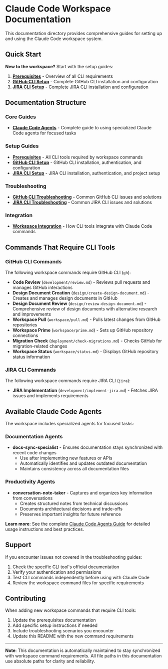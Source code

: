 # Claude Code Workspace Documentation

This documentation directory provides comprehensive guides for setting up and using the Claude Code workspace system.

## Quick Start

**New to the workspace?** Start with the setup guides:

1. **[Prerequisites](/home/croche/Work/projects/docs/setup/prerequisites.md)** - Overview of all CLI requirements
2. **[GitHub CLI Setup](/home/croche/Work/projects/docs/setup/github-cli-setup.md)** - Complete GitHub CLI installation and configuration
3. **[JIRA CLI Setup](/home/croche/Work/projects/docs/setup/jira-cli-setup.md)** - Complete JIRA CLI installation and configuration

## Documentation Structure

### Core Guides
- **[Claude Code Agents](/home/croche/Work/projects/docs/claude-code-agents.md)** - Complete guide to using specialized Claude Code agents for focused tasks

### Setup Guides
- **[Prerequisites](/home/croche/Work/projects/docs/setup/prerequisites.md)** - All CLI tools required by workspace commands
- **[GitHub CLI Setup](/home/croche/Work/projects/docs/setup/github-cli-setup.md)** - GitHub CLI installation, authentication, and configuration
- **[JIRA CLI Setup](/home/croche/Work/projects/docs/setup/jira-cli-setup.md)** - JIRA CLI installation, authentication, and project setup

### Troubleshooting
- **[GitHub CLI Troubleshooting](/home/croche/Work/projects/docs/troubleshooting/github-cli-troubleshooting.md)** - Common GitHub CLI issues and solutions
- **[JIRA CLI Troubleshooting](/home/croche/Work/projects/docs/troubleshooting/jira-cli-troubleshooting.md)** - Common JIRA CLI issues and solutions

### Integration
- **[Workspace Integration](/home/croche/Work/projects/docs/integration/workspace-integration.md)** - How CLI tools integrate with Claude Code commands

## Commands That Require CLI Tools

### GitHub CLI Commands
The following workspace commands require GitHub CLI (`gh`):
- **Code Review** (`development/review.md`) - Reviews pull requests and manages GitHub interactions
- **Design Document Creation** (`design/create-design-document.md`) - Creates and manages design documents in GitHub
- **Design Document Review** (`design/review-design-document.md`) - Comprehensive review of design documents with alternative research and improvements
- **Workspace Pull** (`workspace/pull.md`) - Pulls latest changes from GitHub repositories
- **Workspace Prime** (`workspace/prime.md`) - Sets up GitHub repository connections
- **Migration Check** (`deployment/check-migrations.md`) - Checks GitHub for migration-related changes
- **Workspace Status** (`workspace/status.md`) - Displays GitHub repository status information

### JIRA CLI Commands
The following workspace commands require JIRA CLI (`jira`):
- **JIRA Implementation** (`development/implement-jira.md`) - Fetches JIRA issues and implements requirements

## Available Claude Code Agents

The workspace includes specialized agents for focused tasks:

### Documentation Agents
- **docs-sync-specialist** - Ensures documentation stays synchronized with recent code changes
  - Use after implementing new features or APIs
  - Automatically identifies and updates outdated documentation
  - Maintains consistency across all documentation files

### Productivity Agents  
- **conversation-note-taker** - Captures and organizes key information from conversations
  - Creates structured notes from technical discussions
  - Documents architectural decisions and trade-offs
  - Preserves important insights for future reference

**Learn more**: See the complete [Claude Code Agents Guide](/home/croche/Work/projects/docs/claude-code-agents.md) for detailed usage instructions and best practices.

## Support

If you encounter issues not covered in the troubleshooting guides:

1. Check the specific CLI tool's official documentation
2. Verify your authentication and permissions
3. Test CLI commands independently before using with Claude Code
4. Review the workspace command files for specific requirements

## Contributing

When adding new workspace commands that require CLI tools:

1. Update the prerequisites documentation
2. Add specific setup instructions if needed
3. Include troubleshooting scenarios you encounter
4. Update this README with the new command requirements

---

**Note**: This documentation is automatically maintained to stay synchronized with workspace command requirements. All file paths in this documentation use absolute paths for clarity and reliability.